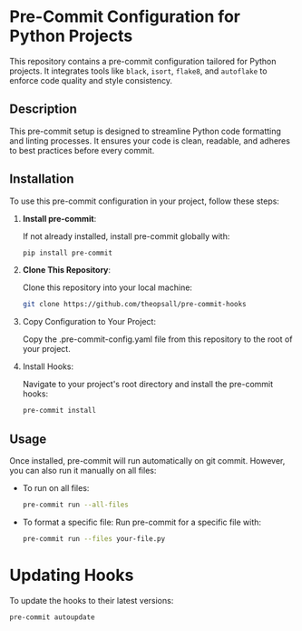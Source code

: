 # Pre-Commit Configuration for Python Projects

This repository contains a pre-commit configuration tailored for Python projects. It integrates tools like `black`, `isort`, `flake8`, and `autoflake` to enforce code quality and style consistency.

## Description

This pre-commit setup is designed to streamline Python code formatting and linting processes. It ensures your code is clean, readable, and adheres to best practices before every commit.

## Installation

To use this pre-commit configuration in your project, follow these steps:

1. **Install pre-commit**:

   If not already installed, install pre-commit globally with:

   ```bash
   pip install pre-commit
   ```

2. **Clone This Repository**:

   Clone this repository into your local machine:

   ```bash
   git clone https://github.com/theopsall/pre-commit-hooks
   ```

3. Copy Configuration to Your Project:

   Copy the .pre-commit-config.yaml file from this repository to the root of your project.

4. Install Hooks:

   Navigate to your project's root directory and install the pre-commit hooks:

   ```bash
   pre-commit install
   ```

## Usage

Once installed, pre-commit will run automatically on git commit. However, you can also run it manually on all files:

- To run on all files:
  ```bash
  pre-commit run --all-files
  ```
- To format a specific file:
  Run pre-commit for a specific file with:
  ```bash
  pre-commit run --files your-file.py
  ```

# Updating Hooks

To update the hooks to their latest versions:

```bash
pre-commit autoupdate
```
